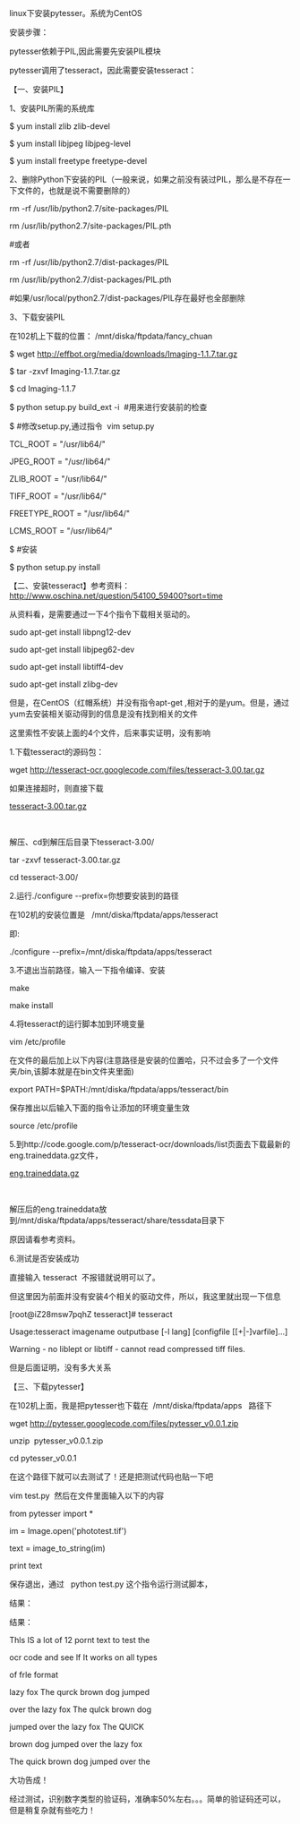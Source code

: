 linux下安装pytesser。系统为CentOS

安装步骤：

pytesser依赖于PIL,因此需要先安装PIL模块

pytesser调用了tesseract，因此需要安装tesseract：

【一、安装PIL】

1、安装PIL所需的系统库





$ yum install zlib zlib-devel 

$ yum install libjpeg libjpeg-level 

$ yum install freetype freetype-devel





2、删除Python下安装的PIL（一般来说，如果之前没有装过PIL，那么是不存在一下文件的，也就是说不需要删除的）





rm -rf /usr/lib/python2.7/site-packages/PIL

rm /usr/lib/python2.7/site-packages/PIL.pth

#或者

rm -rf /usr/lib/python2.7/dist-packages/PIL

rm /usr/lib/python2.7/dist-packages/PIL.pth

#如果/usr/local/python2.7/dist-packages/PIL存在最好也全部删除





3、下载安装PIL

在102机上下载的位置： /mnt/diska/ftpdata/fancy_chuan

$ wget http://effbot.org/media/downloads/Imaging-1.1.7.tar.gz

$ tar -zxvf Imaging-1.1.7.tar.gz

$ cd Imaging-1.1.7

$ python setup.py build_ext -i  #用来进行安装前的检查

$ #修改setup.py,通过指令  vim setup.py  

TCL_ROOT = "/usr/lib64/"

JPEG_ROOT = "/usr/lib64/"

ZLIB_ROOT = "/usr/lib64/"

TIFF_ROOT = "/usr/lib64/"

FREETYPE_ROOT = "/usr/lib64/"

LCMS_ROOT = "/usr/lib64/"

$ #安装

$ python setup.py install





【二、安装tesseract】参考资料：http://www.oschina.net/question/54100_59400?sort=time

从资料看，是需要通过一下4个指令下载相关驱动的。

sudo apt-get install libpng12-dev

sudo apt-get install libjpeg62-dev

sudo apt-get install libtiff4-dev

sudo apt-get install zlibg-dev

但是，在CentOS（红帽系统）并没有指令apt-get ,相对于的是yum。但是，通过yum去安装相关驱动得到的信息是没有找到相关的文件

这里索性不安装上面的4个文件，后来事实证明，没有影响

1.下载tesseract的源码包：

wget http://tesseract-ocr.googlecode.com/files/tesseract-3.00.tar.gz

如果连接超时，则直接下载

[tesseract-3.00.tar.gz](attachments/A084AA24EC974D20AD66DD07FEE12982tesseract-3.00.tar.gz)

 



解压、cd到解压后目录下tesseract-3.00/

tar -zxvf tesseract-3.00.tar.gz

cd tesseract-3.00/



2.运行./configure --prefix=你想要安装到的路径

在102机的安装位置是   /mnt/diska/ftpdata/apps/tesseract

即:

./configure --prefix=/mnt/diska/ftpdata/apps/tesseract

3.不退出当前路径，输入一下指令编译、安装

make

make install

4.将tesseract的运行脚本加到环境变量

vim /etc/profile

在文件的最后加上以下内容(注意路径是安装的位置哈，只不过会多了一个文件夹/bin,该脚本就是在bin文件夹里面)

export PATH=$PATH:/mnt/diska/ftpdata/apps/tesseract/bin

保存推出以后输入下面的指令让添加的环境变量生效

source /etc/profile

5.到http://code.google.com/p/tesseract-ocr/downloads/list页面去下载最新的eng.traineddata.gz文件，

[eng.traineddata.gz](attachments/5CA4918F71464791AADB93CD5E8117E1eng.traineddata.gz)

 

解压后的eng.traineddata放到/mnt/diska/ftpdata/apps/tesseract/share/tessdata目录下

原因请看参考资料。

6.测试是否安装成功

直接输入 tesseract  不报错就说明可以了。

但这里因为前面并没有安装4个相关的驱动文件，所以，我这里就出现一下信息

[root@iZ28msw7pqhZ tesseract]# tesseract

Usage:tesseract imagename outputbase [-l lang] [configfile [[+|-]varfile]...]

Warning - no liblept or libtiff - cannot read compressed tiff files.



但是后面证明，没有多大关系

【三、下载pytesser】

在102机上面，我是把pytesser也下载在  /mnt/diska/ftpdata/apps   路径下

wget http://pytesser.googlecode.com/files/pytesser_v0.0.1.zip

unzip  pytesser_v0.0.1.zip

cd pytesser_v0.0.1



在这个路径下就可以去测试了！还是把测试代码也贴一下吧

vim test.py  然后在文件里面输入以下的内容



from pytesser import *

im = Image.open('phototest.tif')

text = image_to_string(im)

print text



保存退出，通过   python test.py 这个指令运行测试脚本，

结果：

结果：

Thls IS a lot of 12 pornt text to test the

ocr code and see lf It works on all types

of frle format

lazy fox The qurck brown dog jumped

over the lazy fox The qulck brown dog

jumped over the lazy fox The QUICK

brown dog jumped over the lazy fox

The quick brown dog jumped over the



大功告成！



经过测试，识别数字类型的验证码，准确率50%左右。。。简单的验证码还可以，但是稍复杂就有些吃力！